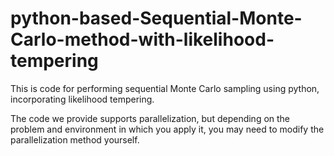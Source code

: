 # python-based-Sequential-Monte-Carlo-method-with-likelihood-tempering
This is code for performing sequential Monte Carlo sampling using python, incorporating likelihood tempering.

The code we provide supports parallelization, but depending on the problem and environment in which you apply it, you may need to modify the parallelization method yourself.

